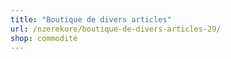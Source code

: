 ```yaml
---
title: "Boutique de divers articles"
url: /nzerekore/boutique-de-divers-articles-29/
shop: commodité
---
```

